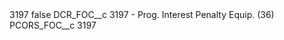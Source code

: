 <?xml version="1.0" encoding="UTF-8"?>
<CustomMetadata xmlns="http://soap.sforce.com/2006/04/metadata" xmlns:xsi="http://www.w3.org/2001/XMLSchema-instance" xmlns:xsd="http://www.w3.org/2001/XMLSchema">
    <label>3197</label>
    <protected>false</protected>
    <values>
        <field>DCR_FOC__c</field>
        <value xsi:type="xsd:string">3197 - Prog. Interest Penalty Equip. (36)</value>
    </values>
    <values>
        <field>PCORS_FOC__c</field>
        <value xsi:type="xsd:string">3197</value>
    </values>
</CustomMetadata>

